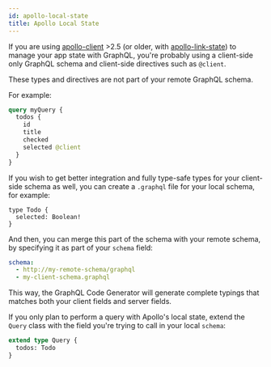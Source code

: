 ```yaml
---
id: apollo-local-state
title: Apollo Local State
---
```


If you are using [apollo-client](https://apollographql.com/docs/react/v2/data/local-state) >2.5 (or older, with [apollo-link-state](https://apollographql.com/docs/link/links/state.html)) to manage your app state with GraphQL, you're probably using a client-side only GraphQL schema and client-side directives such as `@client`.

These types and directives are not part of your remote GraphQL schema.

For example:

```graphql
query myQuery {
  todos {
    id
    title
    checked
    selected @client
  }
}
```

If you wish to get better integration and fully type-safe types for your client-side schema as well, you can create a `.graphql` file for your local schema, for example:

```gql
type Todo {
  selected: Boolean!
}
```

And then, you can merge this part of the schema with your remote schema, by specifying it as part of your `schema` field:

```yml
schema:
  - http://my-remote-schema/graphql
  - my-client-schema.graphql
```

This way, the GraphQL Code Generator will generate complete typings that matches both your client fields and server fields.

If you only plan to perform a query with Apollo's local state, extend the `Query` class with the field you're trying to call in your local `schema`:

```graphql
extend type Query {
  todos: Todo
}
```
